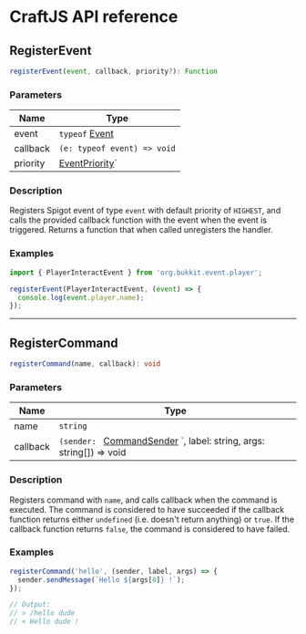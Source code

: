 # CraftJS API reference

## RegisterEvent

```ts
registerEvent(event, callback, priority?): Function
```

### Parameters

|Name|Type|
|-|-|
|event|`typeof` [Event](https://papermc.io/javadocs/paper/1.16/org/bukkit/event/Event.html)|
|callback|`(e: typeof event) => void`|
|priority|[EventPriority](https://papermc.io/javadocs/paper/1.16/org/bukkit/event/EventPriority.html)` | undefined`|

### Description

Registers Spigot event of type `event` with default priority of `HIGHEST`, and calls the provided callback function with the event when the event is triggered. Returns a function that when called unregisters the handler.

### Examples

```ts
import { PlayerInteractEvent } from 'org.bukkit.event.player';

registerEvent(PlayerInteractEvent, (event) => {
  console.log(event.player.name);
});
```

---

## RegisterCommand

```ts
registerCommand(name, callback): void
```

### Parameters

|Name|Type|
|-|-|
|name|`string`|
|callback|`(sender: ` [CommandSender](https://papermc.io/javadocs/paper/1.16/org/bukkit/command/CommandSender.html) `, label: string, args: string[]) => void | boolean`

### Description

Registers command with `name`, and calls callback when the command is executed. The command is considered to have succeeded if the callback function returns either `undefined` (i.e. doesn't return anything) or `true`. If the callback function returns `false`, the command is considered to have failed.

### Examples

```ts
registerCommand('hello', (sender, label, args) => {
  sender.sendMessage(`Hello ${args[0]} !`);
});

// Output:
// > /hello dude
// < Hello dude !
```